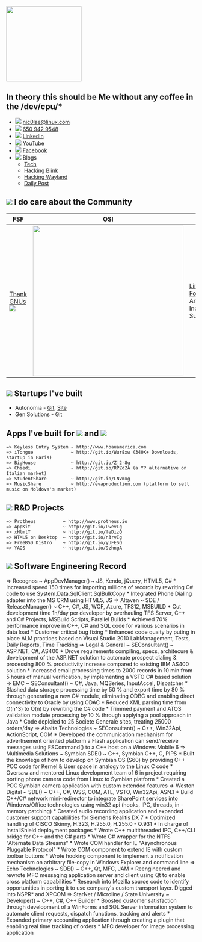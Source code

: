   
<img src="https://github.com/nic0lae/resume/releases/download/staticpics/profilepic.jpg" width="200px" />

## In theory this should be Me without any coffee in the /dev/cpu/*
- ![](https://storage.googleapis.com/material-icons/external-assets/v4/icons/svg/ic_email_black_24px.svg) <a href="mailto:nic0lae@linux.com">nic0lae@linux.com</a>
- ![](https://storage.googleapis.com/material-icons/external-assets/v4/icons/svg/ic_phone_black_24px.svg) <a href="tel:+16509429548">650 942 9548</a>
- ![](https://storage.googleapis.com/material-icons/external-assets/v4/icons/svg/ic_people_black_24px.svg) [LinkedIn](https://www.linkedin.com/in/nic0lae "LinkedIn")
- ![](https://storage.googleapis.com/material-icons/external-assets/v4/icons/svg/ic_videocam_black_24px.svg) [YouTube](https://www.youtube.com/channel/UCe-6hpCmxECeU3v80VHSwow "YouTube")
- ![](https://storage.googleapis.com/material-icons/external-assets/v4/icons/svg/ic_mood_black_24px.svg) [Facebook](https://facebook.com/nic0lae "Facebook")
- ![](https://storage.googleapis.com/material-icons/external-assets/v4/icons/svg/ic_record_voice_over_black_24px.svg) Blogs
    - [Tech](https://nic0lae.github.io "Tech")
    - [Hacking Blink](https://rockblink.blogspot.com "Hacking Blink")
    - [Hacking Wayland](http://rockwayland.blogspot.com "Hacking Wayland")
    - [Daily Post](http://dailygpost.blogspot.com "Daily Post")



## ![](https://storage.googleapis.com/material-icons/external-assets/v4/icons/svg/ic_forum_black_24px.svg) I do care about the Community
 FSF    | OSI    | Linux | KDE
--------|--------|--------|--------
[Thank GNUs](https://www.gnu.org/thankgnus/2017supporters.html "Thank GNUs") <img src="https://static.fsf.org/nosvn/associate/crm/1080099.png" /> | <img src="https://github.com/nic0lae/resume/releases/download/staticpics/osimember.png" width="400px" /> | [Linux Foundation](https://www.linuxfoundation.org "Linux Foundation") Annual Individual Supporter | [KDE Community](https://relate.kde.org/civicrm/profile?gid=18&search=0 "KDE Community") Annual Supporting Member



## ![](https://storage.googleapis.com/material-icons/external-assets/v4/icons/svg/ic_work_black_24px.svg) Startups I've built
- Autonomia - [Git](https://github.com/Autonomia "Git"), [Site](http://autonomia.io "Site")
- Gen Solutions - [Git](https://github.com/nic0lae?tab=repositories&q=GenSolutions "Gen Solutions")


## Apps I've built for ![](https://storage.googleapis.com/material-icons/external-assets/v4/icons/svg/ic_android_black_24px.svg) and ![](https://materialdesignicons.com/api/download/icon/svg/2829275C-A01C-42CD-A195-447629791D04) 
```text
=> Keyless Entry System ~ http://www.hoauamerica.com
=> iTongue              ~ http://git.io/Wur8xw (340K+ Downloads, startup in Paris)
=> BigHouse             ~ http://git.io/Zj2-8g
=> Chiedi               ~ http://git.io/RPZd2A (a YP alternative on Italian market)
=> StudentShare         ~ http://git.io/LNVmxg
=> MusicShare           ~ http://evaproduction.com (platform to sell music on Moldova's market)
```



## ![](https://storage.googleapis.com/material-icons/external-assets/v4/icons/svg/ic_rowing_black_24px.svg) R&amp;D Projects
```text
=> Protheus          ~ http://www.protheus.io
=> AppKit            ~ http://git.io/LwevLg
=> xHtmlT            ~ http://git.io/feDizQ
=> HTML5 on Desktop  ~ http://git.io/n3rvIg
=> FreeBSD Distro    ~ http://git.io/yUFESQ
=> YAOS              ~ http://git.io/9zhngA
```



## ![](https://storage.googleapis.com/material-icons/external-assets/v4/icons/svg/ic_code_black_24px.svg) Software Engineering Record
 => Recognos ~ AppDevManager() ~ JS, Kendo, jQuery, HTML5, C#
    * Increased speed 150 times for importing millions of records by rewriting
      C# code to use System.Data.SqlClient.SqlBulkCopy
    * Integrated Phone Dialing adapter into the MS CRM using HTML5, JS
 => Altaven ~ SDE / ReleaseManager() ~ C++, C#, JS, WCF, Azure, TFS12, MSBUILD
    * Cut development time 1h/day per developer by overhauling TFS Server,
      C++ and C# Projects, MSBuild Scripts, Parallel Builds
    * Achieved 70% performance improve in C++, C# and SQL code for various
      scenarios in data load
    * Customer critical bug fixing
    * Enhanced code quaity by puting in place ALM practices based on Visual
      Studio 2010 LabManagement, Tests, Daily Reports, Time Tracking
 => Legal & General ~ SEConsultant() ~ ASP.NET, C#, AS400
    * Drove requirements compiling, specs, architecure & development of the
      ASP.NET solution to automate prospect dialing & processing
      800 % productivity increase compared to existing IBM AS400 solution
    * Increased email processing times to 2000 records in 10 min from 5 
      hours of manual verification, by implementing a VSTO C# based solution
 => EMC ~ SEConsultant() ~ C#, Java, MQSeries, InputAccel, Dispatcher
    * Slashed data storage processing time by 50 % and export time by 80 %
      through generating a new C# module, eliminating ODBC and enabling direct
      connectivity to Oracle by using ODAC
    * Reduced XML parsing time from O(n^3) to O(n) by rewriting the C# code
    * Trimmed payment and ATOS validation module processing by 10 % through
      applying a pool approach in Java
    * Code deploied to 25 Societe Generale sites, treating 25000 orders/day
 => Abalta Technologies ~ SEConsultant() ~ C++, Win32Api, ActionScript, COM
    * Developed the communication mechanism for advertisement oriented platform
      a Flash application can send/receive messages using FSCommand() to a C++ 
      host on a Windows Mobile 6
 => Multimedia Solutions ~ Symbian SDE() ~ C++, Symbian C++, C, PIPS
    * Built the knowlege of how to develop on Symbian OS (S60) by providing
      C++ POC code for Kernel & User space in analogy to the Linux C code
    * Oversaw and mentored Linux development team of 6 in project requiring
      porting phone camera code from Linux to Symbian platform
    * Created a POC Symbian camera application with custom extended features
 => Weston Digital ~ SDE() ~ C++, C#, WSS, COM, ATL, VSTO, Win32Api, ASN.1
    * Build C++/C# network mini-redirector to integrate SharePoint services
      into Windows/Office technologies using win32 api (hooks, IPC, threads,
      in - memory patching)
    * Created audio recording application and expanded customer support
      capabilities for Siemens Realitis DX 7
    * Optimized handling of CISCO Skinny, H.323, H.255.0, H.255.0 - Q.931
    * In charge of InstallShield deployment packages
    * Wrote C++ multithreaded IPC, C++/CLI bridge for C++ and the C# parts
    * Wrote C# wrapper for the NTFS "Alternate Data Streams"
    * Wrote COM handler for IE "Asynchronous Pluggable Protocol"
    * Wrote COM component to extend IE with custom toolbar buttons
    * Wrote hooking component to implement a notification mechanism on
      arbitrary file-copy in Windows Explorer and command line
 => Echo Technologies ~ SDE() ~ C++, Qt, MFC, JAM
    * Reengineered and rewrote MFC messaging application server and client
      using Qt to enable cross platform capabilities
    * Research into Mozilla source code to identify opportunities in porting
      it to use company's custom transport layer. Digged into NSPR* and XPCOM
 => StarNet / Microline / State University ~ Developer() ~ C++, C#, C++ Builder
    * Boosted customer satisfaction through development of a WinForms and
      SQL Server information system to automate client requests, dispatch
      functions, tracking and alerts
    * Expanded primary accounting application through creating a plugin
      that enabling real time tracking of orders
    * MFC developer for image processing application
